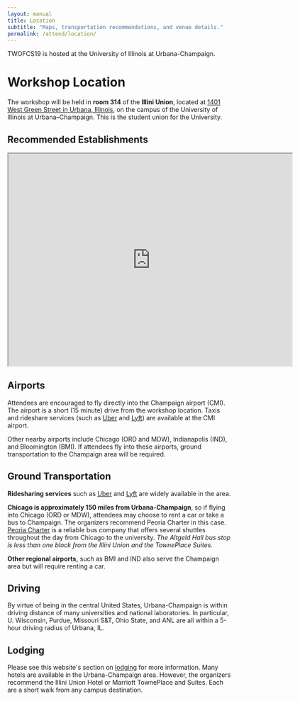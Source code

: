 ```yaml
---
layout: manual
title: Location
subtitle: "Maps, transportation recommendations, and venue details."
permalink: /attend/location/
---
```


TWOFCS19 is hosted at the University of Illinois at Urbana-Champaign.


# Workshop Location

The workshop will be held in **room 314** of the **Illini Union**, located at [1401 West Green 
Street in Urbana, Illinois,](https://goo.gl/maps/CMM1sSsAcHu) on the campus of 
the University of Illinois at Urbana–Champaign. This is the student union for 
the University.


## Recommended Establishments
<iframe src="https://www.google.com/maps/d/embed?mid=1WGkKDweeIzfHArAMvz4dPDDnXLNB-y4D&hl=en" width="640" height="480"></iframe>

## Airports

Attendees are encouraged to fly directly into the Champaign airport 
(CMI). The airport is a short (15 minute) drive from the workshop location. 
Taxis and rideshare services (such as [Uber](https://uber.com) and 
[Lyft](https://lyft.com)) are available at the CMI airport.

Other nearby airports include Chicago (ORD and MDW), Indianapolis (IND), and 
Bloomington (BMI). If attendees fly into these airports, ground transportation 
to the Champaign area will be required. 

## Ground Transportation

**Ridesharing services** such as [Uber](https://www.uber.com/) and 
[Lyft](https://www.lyft.com/) are widely available in the area.

**Chicago is approximately 150 miles from Urbana-Champaign**, so if flying into 
Chicago (ORD or MDW), attendees may choose to rent a car or take a bus to 
Champaign.  The organizers recommend Peoria Charter in this case.  [Peoria 
Charter](https://peoriacharter.com/schedule.php?tt=OW) is a reliable bus 
company that offers several shuttles throughout the day from Chicago to the 
university. *The Altgeld Hall bus stop is less than one block from the Illini 
Union and the TownePlace Suites.* 

**Other regional airports,** such as BMI and IND also serve the Champaign area 
but will require renting a car. 


## Driving
By virtue of being in the central United States, Urbana-Champaign is within 
driving distance of many universities and national laboratories. In particular, 
U. Wisconsin, Purdue, Missouri S&T, Ohio State, and ANL are all within a 5-hour 
driving radius of Urbana, IL.


## Lodging

Please see this website's section on [lodging](./attend/lodging) for more 
information. Many hotels are available in the Urbana-Champaign area. However, 
the organizers recommend the Illini Union Hotel or Marriott TownePlace and 
Suites. Each are a short walk from any campus destination. 

